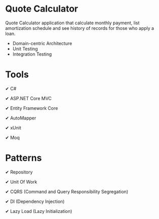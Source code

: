﻿# Quote Calculator
Quote Calculator application that calculate monthly payment, list amortization schedule and see history of records for those who apply a loan.

* Domain-centric Architecture
* Unit Testing
* Integration Testing

# Tools
✔ C#

✔ ASP.NET Core MVC

✔ Entity Framework Core

✔ AutoMapper

✔ xUnit

✔ Moq

# Patterns
✔ Repository

✔ Unit Of Work

✔ CQRS (Command and Query Responsibility Segregation)

✔ DI (Dependency Injection)

✔ Lazy Load (Lazy Initialization)
